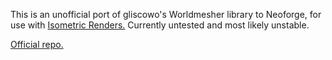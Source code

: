 This is an unofficial port of gliscowo's Worldmesher library to Neoforge, for use with [Isometric Renders.](https://github.com/ggtylerr/isometric-renders-neo) Currently untested and most likely unstable.

[Official repo.](https://github.com/gliscowo/worldmesher)
